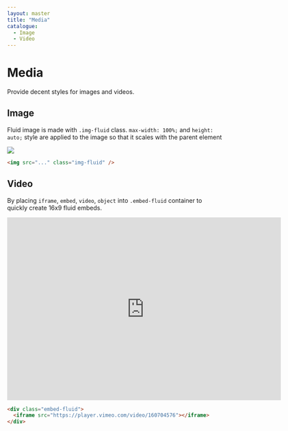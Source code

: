 ```yaml
---
layout: master
title: "Media"
catalogue:
  - Image
  - Video
---
```


# Media

Provide decent styles for images and videos.

## Image

Fluid image is made with `.img-fluid` class. `max-width: 100%;` and `height: auto;` style are applied to the image so that it scales with the parent element

<img src="https://holder.moyu.io/1000/400" class="img-fluid mb-5">

```html
<img src="..." class="img-fluid" />
```

## Video

By placing `iframe`, `embed`, `video`, `object` into `.embed-fluid` container to quickly create 16x9 fluid embeds.

<div class="embed-fluid mb-5">
  <iframe src="https://player.vimeo.com/video/160704576" width="640" height="427" frameborder="0" webkitallowfullscreen mozallowfullscreen allowfullscreen></iframe>
</div>

```html
<div class="embed-fluid">
  <iframe src="https://player.vimeo.com/video/160704576"></iframe>
</div>
```
